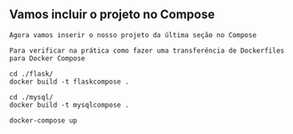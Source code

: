 ## Vamos incluir o projeto no Compose

```
Agora vamos inserir o nosso projeto da última seção no Compose
```

```
Para verificar na prática como fazer uma transferência de Dockerfiles para Docker Compose
```

```
cd ./flask/
docker build -t flaskcompose .

cd ./mysql/
docker build -t mysqlcompose .

docker-compose up

```